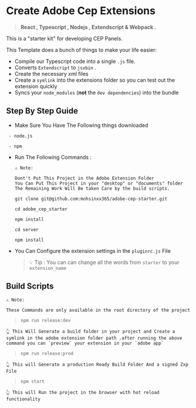 # Create Adobe Cep Extensions

> **React , Typescript , Nodejs , Extendscript & Webpack .**

This is a "starter kit" for developing CEP Panels.

This Template does a bunch of things to make your life easier:

- Compile our Typescript code into a single `.js` file.
- Converts `Extendscript` to `jsxbin` .
- Create the necessary xml files
- Create a `symlink` into the extensions folder so you can test out the extension quickly
- Syncs your `node_modules` (**not** the `dev dependencies`) into the bundle

## Step By Step Guide

- Make Sure You Have The Following things downloaded

```
 - node.js

 - npm
```

- Run The Following Commands :

  ```
  ⚠ Note:

  Dont't Put This Project in the Adobe Extension Folder
  You Can Put This Project in your "desktop" or "documents" folder
  The Remaining Work Will Be taken Care by the build scripts.
  ```

  ```shell
  git clone git@github.com:mohsinxx365/adobe-cep-starter.git

  cd adobe_cep_starter

  npm install

  cd server

  npm install
  ```

- You Can Configure the extension settings in the `pluginrc.js` File

  > 💡 Tip : You can can change all the words from `starter` to your `extension_name`

## Build Scripts

```
⚠ Note:

These Commands are only available in the root directory of the project
```

> ```shell
> npm run release:dev
> ```

```
👆 This Will Generate a build folder in your project and Create a symlink in the adobe extension folder path .after running the above command you can `preview` your extension in your `adobe app`
```

> ```shell
> npm run release:prod
> ```

```
👆 This will Generate a production Ready Build Folder And a signed Zxp File
```

> ```shell
> npm start
> ```

```
👆 This will Run the project in the browser with hot reload functionality
```
